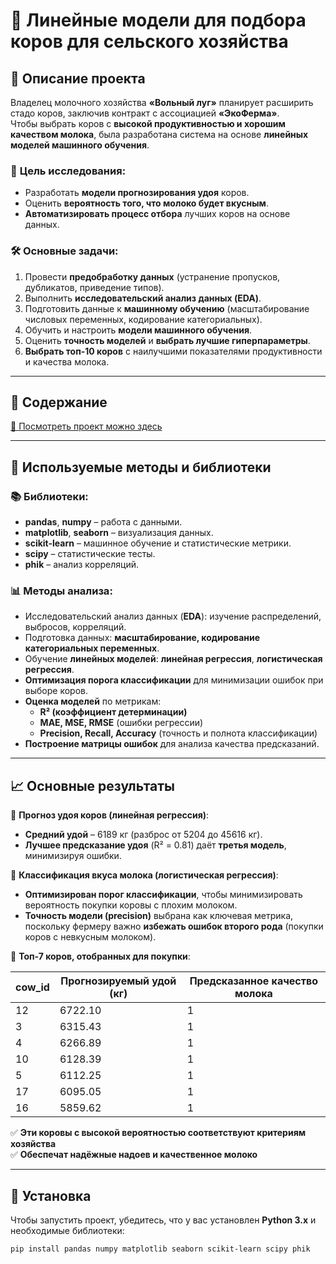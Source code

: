 # 🐄 Линейные модели для подбора коров для сельского хозяйства

## 📌 Описание проекта

Владелец молочного хозяйства **«Вольный луг»** планирует расширить стадо коров, заключив контракт с ассоциацией **«ЭкоФерма»**.  
Чтобы выбрать коров с **высокой продуктивностью и хорошим качеством молока**, была разработана система на основе **линейных моделей машинного обучения**.

### 🎯 **Цель исследования**:
- Разработать **модели прогнозирования удоя** коров.
- Оценить **вероятность того, что молоко будет вкусным**.
- **Автоматизировать процесс отбора** лучших коров на основе данных.

### 🛠 **Основные задачи**:
1. Провести **предобработку данных** (устранение пропусков, дубликатов, приведение типов).
2. Выполнить **исследовательский анализ данных (EDA)**.
3. Подготовить данные к **машинному обучению** (масштабирование числовых переменных, кодирование категориальных).
4. Обучить и настроить **модели машинного обучения**.
5. Оценить **точность моделей** и **выбрать лучшие гиперпараметры**.
6. **Выбрать топ-10 коров** с наилучшими показателями продуктивности и качества молока.

---

## 📂 Содержание

[📌 Посмотреть проект можно здесь](project/cows.ipynb)

---

## 🔬 Используемые методы и библиотеки

### 📚 **Библиотеки**:
- **pandas**, **numpy** – работа с данными.
- **matplotlib**, **seaborn** – визуализация данных.
- **scikit-learn** – машинное обучение и статистические метрики.
- **scipy** – статистические тесты.
- **phik** – анализ корреляций.

### 📊 **Методы анализа**:
- Исследовательский анализ данных (**EDA**): изучение распределений, выбросов, корреляций.
- Подготовка данных: **масштабирование, кодирование категориальных переменных**.
- Обучение **линейных моделей**: **линейная регрессия**, **логистическая регрессия**.
- **Оптимизация порога классификации** для минимизации ошибок при выборе коров.
- **Оценка моделей** по метрикам:
  - **R² (коэффициент детерминации)**
  - **MAE, MSE, RMSE** (ошибки регрессии)
  - **Precision, Recall, Accuracy** (точность и полнота классификации)
- **Построение матрицы ошибок** для анализа качества предсказаний.

---

## 📈 **Основные результаты**

🔹 **Прогноз удоя коров (линейная регрессия)**:
- **Средний удой** – 6189 кг (разброс от 5204 до 45616 кг).
- **Лучшее предсказание удоя** (R² = 0.81) даёт **третья модель**, минимизируя ошибки.

🔹 **Классификация вкуса молока (логистическая регрессия)**:
- **Оптимизирован порог классификации**, чтобы минимизировать вероятность покупки коровы с плохим молоком.
- **Точность модели (precision)** выбрана как ключевая метрика, поскольку фермеру важно **избежать ошибок второго рода** (покупки коров с невкусным молоком).

🔹 **Топ-7 коров, отобранных для покупки**:

| cow_id | Прогнозируемый удой (кг) | Предсказанное качество молока |
|--------|--------------------------|--------------------------------|
| 12     | 6722.10                   | 1                              |
| 3      | 6315.43                   | 1                              |
| 4      | 6266.89                   | 1                              |
| 10     | 6128.39                   | 1                              |
| 5      | 6112.25                   | 1                              |
| 17     | 6095.05                   | 1                              |
| 16     | 5859.62                   | 1                              |

✅ **Эти коровы с высокой вероятностью соответствуют критериям хозяйства**  
✅ **Обеспечат надёжные надоев и качественное молоко**  

---

## 🔧 **Установка**

Чтобы запустить проект, убедитесь, что у вас установлен **Python 3.x** и необходимые библиотеки:

```bash
pip install pandas numpy matplotlib seaborn scikit-learn scipy phik

